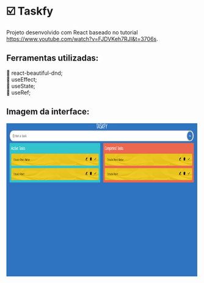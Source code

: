 # ☑️ Taskfy

Projeto desenvolvido com React baseado no tutorial https://www.youtube.com/watch?v=FJDVKeh7RJI&t=3706s.

## Ferramentas utilizadas: 

🔵 react-beautiful-dnd; </br>
🔵 useEffect; </br>
🔵 useState; </br>
🔵 useRef; </br>

## Imagem da interface: 
<img src="src\assets\screen.PNG" height=400 width=500>

